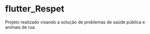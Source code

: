 # flutter_Respet

Projeto realizado visando a solução de problemas de saúde pública e animais de rua.
